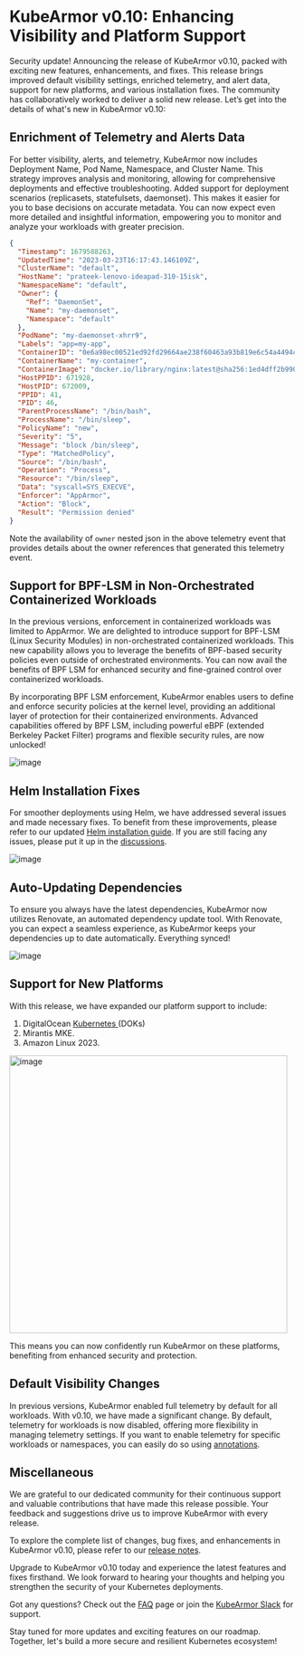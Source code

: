 # KubeArmor v0.10: Enhancing Visibility and Platform Support

Security update! Announcing the release of KubeArmor v0.10, packed with exciting new features, enhancements, and fixes. This release brings improved default visibility settings, enriched telemetry, and alert data, support for new platforms, and various installation fixes. The community has collaboratively worked to deliver a solid new release. Let’s get into the details of what's new in KubeArmor v0.10:

## Enrichment of Telemetry and Alerts Data
For better visibility, alerts, and telemetry, KubeArmor now includes Deployment Name, Pod Name, Namespace, and Cluster Name. This strategy improves analysis and monitoring, allowing for comprehensive deployments and effective troubleshooting. Added support for deployment scenarios (replicasets, statefulsets, daemonset). This makes it easier for you to base decisions on accurate metadata.  You can now expect even more detailed and insightful information, empowering you to monitor and analyze your workloads with greater precision.

```json
{
  "Timestamp": 1679588263,
  "UpdatedTime": "2023-03-23T16:17:43.146109Z",
  "ClusterName": "default",
  "HostName": "prateek-lenovo-ideapad-310-15isk",
  "NamespaceName": "default",
  "Owner": {
    "Ref": "DaemonSet",
    "Name": "my-daemonset",
    "Namespace": "default"
  },
  "PodName": "my-daemonset-xhrr9",
  "Labels": "app=my-app",
  "ContainerID": "0e6a98ec00521ed92fd29664ae238f60463a93b819e6c54a4494cf371e63e86a",
  "ContainerName": "my-container",
  "ContainerImage": "docker.io/library/nginx:latest@sha256:1ed4dff2b99011798f2c228667d7cb4f4e2bd76b2adc78fd881d39f923e78c9d",
  "HostPPID": 671928,
  "HostPID": 672009,
  "PPID": 41,
  "PID": 46,
  "ParentProcessName": "/bin/bash",
  "ProcessName": "/bin/sleep",
  "PolicyName": "new",
  "Severity": "5",
  "Message": "block /bin/sleep",
  "Type": "MatchedPolicy",
  "Source": "/bin/bash",
  "Operation": "Process",
  "Resource": "/bin/sleep",
  "Data": "syscall=SYS_EXECVE",
  "Enforcer": "AppArmor",
  "Action": "Block",
  "Result": "Permission denied"
}
```

Note the availability of `owner` nested json in the above telemetry event that provides details about the owner references that generated this telemetry event.

## Support for BPF-LSM in Non-Orchestrated Containerized Workloads
In the previous versions, enforcement in containerized workloads was limited to AppArmor. We are delighted to introduce support for BPF-LSM (Linux Security Modules) in non-orchestrated containerized workloads. This new capability allows you to leverage the benefits of BPF-based security policies even outside of orchestrated environments. You can now avail the benefits of BPF LSM for enhanced security and fine-grained control over containerized workloads.

By incorporating BPF LSM enforcement, KubeArmor enables users to define and enforce security policies at the kernel level, providing an additional layer of protection for their containerized environments. Advanced capabilities offered by BPF LSM, including powerful eBPF (extended Berkeley Packet Filter) programs and flexible security rules, are now unlocked!

![image](https://github.com/kubearmor/KubeArmor/assets/9133227/62d45528-bb4d-4ec8-a65e-8d2a3472dc9b)

## Helm Installation Fixes
For smoother deployments using Helm, we have addressed several issues and made necessary fixes. To benefit from these improvements, please refer to our updated [Helm installation guide](https://github.com/kubearmor/KubeArmor/tree/main/deployments/helm). If you are still facing any issues, please put it up in the [discussions](https://github.com/kubearmor/KubeArmor/discussions).

![image](https://github.com/kubearmor/KubeArmor/assets/9133227/5c882a40-d27c-488e-9493-b3e65f6c6cda)

## Auto-Updating Dependencies
To ensure you always have the latest dependencies, KubeArmor now utilizes Renovate, an automated dependency update tool. With Renovate, you can expect a seamless experience, as KubeArmor keeps your dependencies up to date automatically. Everything synced!

![image](https://github.com/kubearmor/KubeArmor/assets/9133227/472eef4a-24eb-4b9a-8078-9de739399449)

## Support for New Platforms
With this release, we have expanded our platform support to include:
1. DigitalOcean [Kubernetes ](https://www.digitalocean.com/products/kubernetes)(DOKs)
2. Mirantis MKE.
3. Amazon Linux 2023.

<img width="491" alt="image" src="https://github.com/kubearmor/KubeArmor/assets/9133227/779da08a-0de4-4482-83b4-fb9cab16e7b9">

This means you can now confidently run KubeArmor on these platforms, benefiting from enhanced security and protection.

## Default Visibility Changes
In previous versions, KubeArmor enabled full telemetry by default for all workloads. With v0.10, we have made a significant change. By default, telemetry for workloads is now disabled, offering more flexibility in managing telemetry settings. If you want to enable telemetry for specific workloads or namespaces, you can easily do so using [annotations](https://github.com/kubearmor/KubeArmor/blob/main/getting-started/kubearmor_visibility.md).

## Miscellaneous

We are grateful to our dedicated community for their continuous support and valuable contributions that have made this release possible. Your feedback and suggestions drive us to improve KubeArmor with every release.

To explore the complete list of changes, bug fixes, and enhancements in KubeArmor v0.10, please refer to our [release notes](https://github.com/kubearmor/KubeArmor/releases/tag/v0.10.2).

Upgrade to KubeArmor v0.10 today and experience the latest features and fixes firsthand. We look forward to hearing your thoughts and helping you strengthen the security of your Kubernetes deployments.

Got any questions? Check out the [FAQ](https://github.com/kubearmor/KubeArmor/blob/main/getting-started/FAQ.md) page or join the [KubeArmor Slack](https://join.slack.com/t/kubearmor/shared_invite/zt-1ltmqdbc6-rSHw~LM6MesZZasmP2hAcA) for support.

Stay tuned for more updates and exciting features on our roadmap. Together, let's build a more secure and resilient Kubernetes ecosystem!